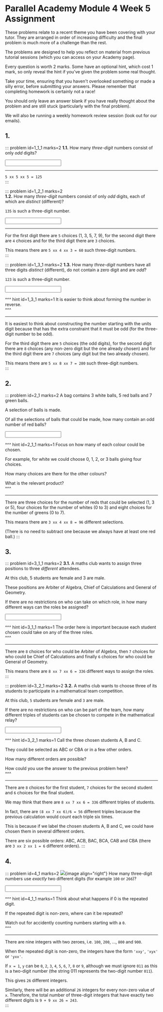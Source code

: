 # Parallel Academy Module 4 Week 5 Assignment

These problems relate to a recent theme you have been covering with your tutor. They are arranged in order of increasing difficulty and the final problem is much more of a challenge than the rest.  

The problems are designed to help you reflect on material from previous tutorial sessions (which you can access on your Academy page).  

Every question is worth 2 marks. Some have an optional hint, which cost 1 mark, so only reveal the hint if you’ve given the problem some real thought.   

Take your time, ensuring that you haven't overlooked something or made a silly error, before submitting your answers. Please remember that completing homework is certainly not a race!  

You should only leave an answer blank if you have really thought about the problem and are still stuck (particularly with the final problem).  

We will also be running a weekly homework review session (look out for our emails).  


## 1.
::: problem id=1_1_1 marks=2
__1.1.__ How many _three-digit_ numbers consist of only _odd_ digits?  

<input type="number" solution="125"/>  

---

`5 xx 5 xx 5 = 125`  
:::


::: problem id=1_2_1 marks=2  
__1.2.__ How many _three-digit_ numbers consist of only _odd_ digits, each of which are _distinct_ (different)?  

`135` is such a three-digit number.  
 
<input type="number" solution="60"/>

---

For the first digit there are `5` choices (1, 3, 5, 7, 9), for the second digit there are `4` choices and for the third digit there are `3` choices.  

This means there are `5 xx 4 xx 3 = 60` such three-digit numbers.  
:::


::: problem id=1_3_1 marks=2
__1.3.__ How many _three-digit_ numbers have all three digits _distinct_ (different), do not contain a zero digit and are _odd_?  

`123` is such a three-digit number.  
 
<input type="number" solution="280"/>  

^^^ hint id=1_3_1 marks=1
It is easier to think about forming the number in reverse.  
^^^

---

It is easiest to think about constructing the number starting with the units digit because that has the extra constraint that it must be odd (for the three-digit number to be odd).  

For the third digit there are `5` choices (the odd digits), for the second digit there are `8` choices (any non-zero digit but the one already chosen) and for the third digit there are `7` choices (any digit but the two already chosen).  

This means there are `5 xx 8 xx 7 = 280` such three-digit numbers.  
:::


## 2.
::: problem id=2_1 marks=2
A bag contains 3 white balls, 5 red balls and 7 green balls.  
 
A selection of balls is made.  
 
Of all the selections of balls that could be made, how many contain an odd number of red balls?  

<input type="number" solution="96"/> 

^^^ hint id=2_1_1 marks=1
Focus on how many of each colour could be chosen.  
 
For example, for white we could choose 0, 1, 2, or 3 balls giving four choices.  

How many choices are there for the other colours?  
 
What is the relevant product?  
^^^

---

There are three choices for the number of reds that could be selected (1, 3 or 5), four choices for the number of whites (0 to 3) and eight choices for the number of greens (0 to 7).  

This means there are `3 xx 4 xx 8 = 96` different selections.  

(There is no need to subtract one because we always have at least one red ball.)
:::


## 3.
::: problem id=3_1_1 marks=2
__3.1.__ A maths club wants to assign three positions to three _different_ attendees.  

At this club, 5 students are female and 3 are male.  

These positions are Arbiter of Algebra, Chief of Calculations and General of Geometry.  

If there are no restrictions on who can take on which role, in how many different ways can the roles be assigned?  

<input type="number" solution="336"/> 

^^^ hint id=3_1_1 marks=1
The order here is important because each student chosen could take on any of the three roles.  
^^^

---

There are `8` choices for who could be Arbiter of Algebra, then `7` choices for who could be Chief of Calculations and finally `6` choices for who could be General of Geometry.  

This means there are `8 xx 7 xx 6 = 336` different ways to assign the roles.  
:::


::: problem id=3_2_1 marks=2
__3.2.__ A maths club wants to choose three of its students to participate in a mathematical team competition.  
 
At this club, `5` students are female and `3` are male.  

If there are no restrictions on who can be part of the team, how many different triples of students can be chosen to compete in the mathematical relay?  

<input type="number" solution="56"/> 

^^^ hint id=3_2_1 marks=1
Call the three chosen students A, B and C.  

They could be selected as ABC or CBA or in a few other orders.  

How many different orders are possible?  

How could you use the answer to the previous problem here?  
^^^

---

There are `8` choices for the first student, `7` choices for the second student and `6` choices for the final student.  

We may think that there are `8 xx 7 xx 6 = 336` different triples of students.  

In fact, there are `(8 xx 7 xx 6)/6 = 56` different triples because the previous calculation would count each triple six times.  

This is because if we label the chosen students A, B and C, we could have chosen them in several different orders.  
 
There are six possible orders: ABC, ACB, BAC, BCA, CAB and CBA (there are `3 xx 2 xx 1 = 6` different orders).
:::


## 4.
::: problem id=4_1 marks=2
![](/resources/academy-4-week-2/4-skull.png){image align="right"} 
How many three-digit numbers use _exactly_ two different digits (for example `100` or `266`)?

<input type="number" solution="243"/> 

^^^ hint id=4_1_1 marks=1
Think about what happens if 0 is the repeated digit.  

If the repeated digit is non-zero, where can it be repeated?  

Watch out for accidently counting numbers starting with a `0`.  
^^^

---

There are nine integers with two zeroes, i.e. `100`, `200`, ..., `800` and `900`.  

When the repeated digit is non-zero, the integers have the form `'xxy'`, `'xyx'` or `'yxx'`.  

If `x = 1`, `y` can be `0`, `2`, `3`, `4`, `5`, `6`, `7`, `8` or `9`, although we must ignore `011` as this is a two-digit number (the string 011 represents the two-digit number `011`).  

This gives `26` different integers.  

Similarly, there will be an additional `26` integers for every non-zero value of `x`. Therefore, the total number of three-digit integers that have exactly two different digits is `9 + 9 xx 26 = 243`.  
:::